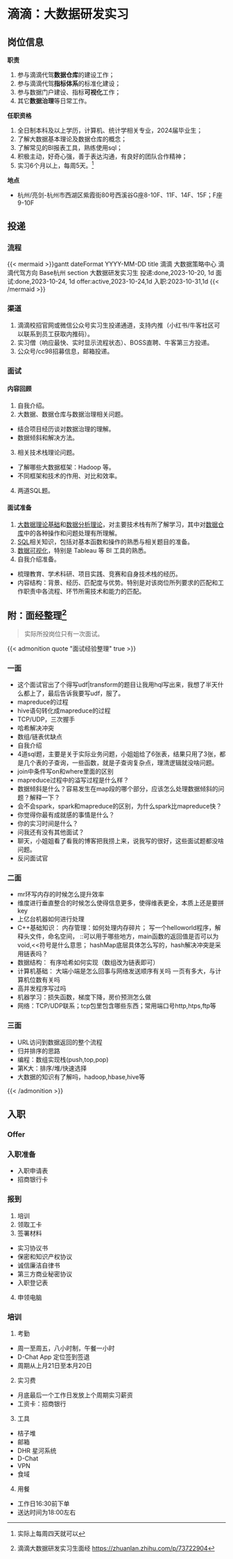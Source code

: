 # 滴滴：大数据研发实习


<!--more-->

## 岗位信息

**职责**
1. 参与滴滴代驾**数据仓库**的建设工作；
2. 参与滴滴代驾**指标体系**的标准化建设；
3. 参与数据门户建设、指标**可视化**工作；
4. 其它**数据治理**等日常工作。

**任职资格**
1. 全日制本科及以上学历，计算机、统计学相关专业，2024届毕业生；
2. 了解大数据基本理论及数据仓库的概念；
3. 了解常见的BI报表工具，熟练使用sql；
4. 积极主动，好奇心强，善于表达沟通，有良好的团队合作精神；
5. 实习6个月以上，每周5天。[^2]

**地点**
- 杭州/亮剑-杭州市西湖区紫霞街80号西溪谷G座8-10F、11F、14F、15F；F座9-10F

## 投递

### 流程

{{< mermaid >}}gantt
    dateFormat  YYYY-MM-DD
    title 滴滴 大数据策略中心 滴滴代驾方向 Base杭州
    section 大数据研发实习生
    投递:done,2023-10-20, 1d
    面试:done,2023-10-24, 1d
    offer:active,2023-10-24,1d
    入职:2023-10-31,1d
{{< /mermaid >}}

### 渠道

1. 滴滴校招官网或微信公众号实习生投递通道，支持内推（小红书/牛客社区可以联系到员工获取内推码）。
2. 实习僧（响应最快、实时显示流程状态）、BOSS直聘、牛客第三方投递。
3. 公众号/cc98招募信息，邮箱投递。

### 面试

#### 内容回顾

1. 自我介绍。
2. 大数据、数据仓库与数据治理相关问题。
- 结合项目经历谈对数据治理的理解。
- 数据倾斜和解决方法。
3. 相关技术栈理论问题。
- 了解哪些大数据框架：Hadoop 等。
- 不同框架和技术的作用、对比和效率。
4. 两道SQL题。

#### 面试准备

1. [大数据理论基础](https://ralvine.github.io/blog/big-data/)和[数据分析理论](https://ralvine.github.io/blog/data-proceed/)，对主要技术栈有所了解学习，其中对[数据仓库](https://ralvine.github.io/blog/data-warehouse/#数据倾斜)中的各种操作和问题处理有所理解。
2. [SQL](https://ralvine.github.io/blog/data-warehouse/#sql23)相关知识，包括对基本函数和操作的熟悉与相关题目的准备。
3. [数据可视化](https://ralvine.github.io/blog/data-view/)，特别是 Tableau 等 BI 工具的熟悉。
4. 自我介绍准备。
- 梳理教育、学术科研、项目实践、竞赛和自身技术栈的经历。
- 内容结构：背景、经历、匹配度与优势。特别是对该岗位所列要求的匹配和工作职责中各流程、环节所需技术和能力的匹配。

## 附：面经整理[^1]

> 实际所投岗位只有一次面试。

{{< admonition quote "面试经验整理" true >}}

### 一面
- 这个面试官出了个得写udf|transform的题目让我用hql写出来，我想了半天什么都上了，最后告诉我要写udf，服了。
- mapreduce的过程
- hive语句转化成mapreduce的过程
- TCP/UDP，三次握手
- 哈希解决冲突
- 数组/链表优缺点
- 自我介绍
- 4道sql题，主要是关于实际业务问题，小姐姐给了6张表，结果只用了3张，都是几个表的子查询，一些函数，就是子查询复杂点，理清逻辑就没啥问题。
- join中条件写on和where里面的区别
- mapreduce过程中的溢写过程是什么样？
- 数据倾斜是什么？容易发生在map段的哪个部分，应该怎么处理数据倾斜的问题？解释一下？
- 会不会spark，spark和mapreduce的区别，为什么spark比mapreduce快？
- 你觉得你最有成就感的事情是什么？
- 你的实习时间是什么？
- 问我还有没有其他面试？
- 聊天，小姐姐看了看我的博客把我捞上来，说我写的很好，这些面试题都没啥问题。
- 反问面试官

### 二面

- mr环写内存的时候怎么提升效率
- 维度进行垂直整合的时候怎么使得信息更多，使得维表更全，本质上还是要拼key  
- 上亿台机器如何进行处理
- C++基础知识：
    内存管理：如何处理内存碎片；
    写一个helloworld程序，解释头文件，命名空间，
    ::可以用于哪些地方，main函数的返回值是否可以为void,<<符号是什么意思；
    hashMap底层具体怎么写的，hash解决冲突是采用链表吗？
- 数据结构：
    有序哈希如何实现（数组改为链表即可）
- 计算机基础：
    大端小端是怎么回事与网络发送顺序有关吗
    一页有多大，与计算机位数有关吗
- 高并发程序写过吗
- 机器学习：损失函数，梯度下降，房价预测怎么做
- 网络：TCP/UDP联系；tcp包里包含哪些东西；常用端口号http,htps,ftp等

### 三面
- URL访问到数据返回的整个流程
- 归并排序的思路
- 编程：数组实现栈(push,top,pop)
- 第K大：排序/堆/快速选择
- 大数据的知识有了解吗，hadoop,hbase,hive等

{{< /admonition >}}

## 入职

### Offer

### 入职准备

- 入职申请表
- 招商银行卡

### 报到

1. 培训
2. 领取工卡
3. 签署材料
- 实习协议书
- 保密和知识产权协议
- 诚信廉洁自律书
- 第三方商业秘密协议
- 入职登记表
4. 申领电脑

### 培训

1. 考勤
- 周一至周五，八小时制，午餐一小时
- D-Chat App 定位签到签退
- 周期从上月21日至本月20日

2. 实习费
- 月底最后一个工作日发放上个周期实习薪资
- 工资卡：招商银行

3. 工具
- 桔子堆
- 邮箱
- DHR 星河系统
- D-Chat
- VPN
- 食域

4. 用餐
- 工作日16:30前下单
- 送达时间为18:00左右


[^1]: 滴滴大数据研发实习生面经 https://zhuanlan.zhihu.com/p/73722904
[^2]: 实际上每周四天就可以
